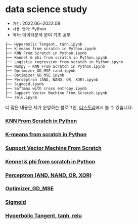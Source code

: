 # data science study

- `기간`: 2022.06~2022.08
- `사용 언어`: Python
- `목적`: 데이터분석 분야 기초 공부

```
├── Hyperbolic Tangent, tanh.ipynb
├── K-means from scratch in Python.ipynb
├── KNN From Scratch in Python.ipynb
├── Kennel & phi from scratch in Python.ipynb
├── Logistic regression from scratch in Python.ipynb
├── Numpy - KNN From Scratch in Python.ipynb
├── Optimizer_GD_MSE-rand.ipynb
├── Optimizer_GD_MSE.ipynb
├── Perceptron (AND, NAND, OR, XOR).ipynb
├── Sigmoid.ipynb
├── Softmax with cross entropy.ipynb
├── Support Vector Machine From Scratch.ipynb
└── relu.ipynb
```

더 많은 내용은 제가 운영하는 블로그인, [티스토리](https://sillon-coding.tistory.com/)에서 볼 수 있습니다.

### [KNN From Scratch in Python](https://sillon-coding.tistory.com/195)

### [K-means from scratch in Python](https://sillon-coding.tistory.com/246)

### [Support Vector Machine From Scratch](https://sillon-coding.tistory.com/225)

### [Kennel & phi from scratch in Python](https://sillon-coding.tistory.com/219)

### [Perceptron (AND, NAND, OR, XOR)](https://sillon-coding.tistory.com/237)

### [Optimizer_GD_MSE](https://sillon-coding.tistory.com/178)

### [Sigmoid](https://sillon-coding.tistory.com/224)

### [Hyperbolic Tangent, tanh, relu](https://sillon-coding.tistory.com/255)
